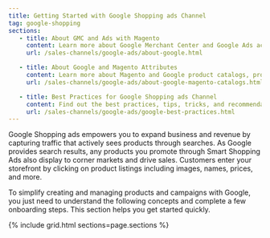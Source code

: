 ```yaml
---
title: Getting Started with Google Shopping ads Channel
tag: google-shopping
sections:
   - title: About GMC and Ads with Magento
     content: Learn more about Google Merchant Center and Google Ads accounts, products, campaigns, and more. These are the key accounts used to integrate Magento and Google.
     url: /sales-channels/google-ads/about-google.html

   - title: About Google and Magento Attributes
     content: Learn more about Magento and Google product catalogs, product reviews, approvals, disapprovals, and more.
     url: /sales-channels/google-ads/about-google-magento-catalogs.html

   - title: Best Practices for Google Shopping ads Channel
     content: Find out the best practices, tips, tricks, and recommendations for all aspects of Magento and Google integration settings, product catalogs, campaigns and much more.
     url: /sales-channels/google-ads/google-best-practices.html
---
```


Google Shopping ads empowers you to expand business and revenue by capturing traffic that actively sees products through searches. As Google provides search results, any products you promote through Smart Shopping Ads also display to corner markets and drive sales. Customers enter your storefront by clicking on product listings including images, names, prices, and more.

To simplify creating and managing products and campaigns with Google, you just need to understand the following concepts and complete a few onboarding steps. This section helps you get started quickly.

{% include grid.html sections=page.sections %}